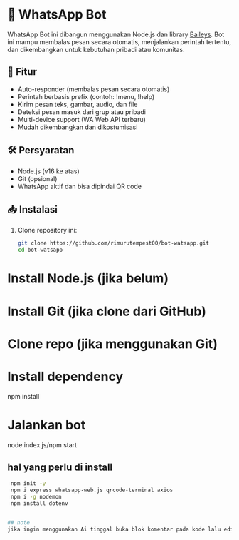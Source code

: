 # 🤖 WhatsApp Bot

WhatsApp Bot ini dibangun menggunakan Node.js dan library [Baileys](https://github.com/WhiskeySockets/Baileys). Bot ini mampu membalas pesan secara otomatis, menjalankan perintah tertentu, dan dikembangkan untuk kebutuhan pribadi atau komunitas.

## 🚀 Fitur

- Auto-responder (membalas pesan secara otomatis)
- Perintah berbasis prefix (contoh: !menu, !help)
- Kirim pesan teks, gambar, audio, dan file
- Deteksi pesan masuk dari grup atau pribadi
- Multi-device support (WA Web API terbaru)
- Mudah dikembangkan dan dikostumisasi

## 🛠️ Persyaratan

- Node.js (v16 ke atas)
- Git (opsional)
- WhatsApp aktif dan bisa dipindai QR code

## 📥 Instalasi

1. Clone repository ini:
   ```bash
   git clone https://github.com/rimurutempest00/bot-watsapp.git
   cd bot-watsapp

# Install Node.js (jika belum)
# Install Git (jika clone dari GitHub)
# Clone repo (jika menggunakan Git)
# Install dependency
npm install
# Jalankan bot
node index.js/npm start

## hal yang perlu di install
  ```bash
   npm init -y
   npm i express whatsapp-web.js qrcode-terminal axios
   npm i -g nodemon
   npm install dotenv


## note
jika ingin menggunakan Ai tinggal buka blok komentar pada kode lalu edit API di file .env

